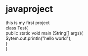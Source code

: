 # javaproject
this is my first project
<br>class Test{ 
<br>public static void main (String[] args){
<br>Sytem.out.println("hello world");
<br>}
<br>}
